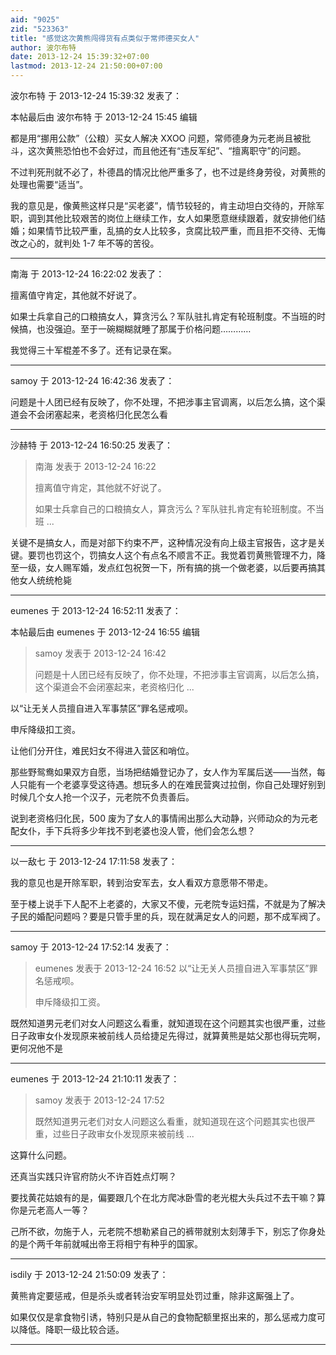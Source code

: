 ```yaml
---
aid: "9025"
zid: "523363"
title: "感觉这次黄熊闯得货有点类似于常师德买女人"
author: 波尔布特
date: 2013-12-24 15:39:32+07:00
lastmod: 2013-12-24 21:50:00+07:00
---
```


波尔布特 于 2013-12-24 15:39:32 发表了：

本帖最后由 波尔布特 于 2013-12-24 15:45 编辑

都是用“挪用公款”（公粮）买女人解决 XXOO 问题，常师德身为元老尚且被批斗，这次黄熊恐怕也不会好过，而且他还有“违反军纪”、“擅离职守”的问题。

不过判死刑就不必了，朴德昌的情况比他严重多了，也不过是终身劳役，对黄熊的处理也需要“适当”。

我的意见是，像黄熊这样只是“买老婆”，情节较轻的，肯主动坦白交待的，开除军职，调到其他比较艰苦的岗位上继续工作，女人如果愿意继续跟着，就安排他们结婚；如果情节比较严重，乱搞的女人比较多，贪腐比较严重，而且拒不交待、无悔改之心的，就判处 1-7 年不等的苦役。

---

南海 于 2013-12-24 16:22:02 发表了：

擅离值守肯定，其他就不好说了。

如果士兵拿自己的口粮搞女人，算贪污么？军队驻扎肯定有轮班制度。不当班的时候搞，也没强迫。至于一碗糊糊就睡了那属于价格问题…………

我觉得三十军棍差不多了。还有记录在案。

---

samoy 于 2013-12-24 16:42:36 发表了：

问题是十人团已经有反映了，你不处理，不把涉事主官调离，以后怎么搞，这个渠道会不会闭塞起来，老资格归化民怎么看

---

沙赫特 于 2013-12-24 16:50:25 发表了：

> 南海 发表于 2013-12-24 16:22
>
> 擅离值守肯定，其他就不好说了。
>
> 如果士兵拿自己的口粮搞女人，算贪污么？军队驻扎肯定有轮班制度。不当班 ...

关键不是搞女人，而是对部下约束不严，这种情况没有向上级主官报告，这才是关键。要罚也罚这个，罚搞女人这个有点名不顺言不正。我觉着罚黄熊管理不力，降至一级，女人赐军婚，发点红包祝贺一下，所有搞的挑一个做老婆，以后要再搞其他女人统统枪毙

---

eumenes 于 2013-12-24 16:52:11 发表了：

本帖最后由 eumenes 于 2013-12-24 16:55 编辑

> samoy 发表于 2013-12-24 16:42
>
> 问题是十人团已经有反映了，你不处理，不把涉事主官调离，以后怎么搞，这个渠道会不会闭塞起来，老资格归化 ...

以“让无关人员擅自进入军事禁区”罪名惩戒呗。

申斥降级扣工资。

让他们分开住，难民妇女不得进入营区和哨位。

那些野鸳鸯如果双方自愿，当场把结婚登记办了，女人作为军属后送——当然，每人只能有一个老婆享受这待遇。想玩多人的在难民营爽过拉倒，你自己处理好别到时候几个女人抢一个汉子，元老院不负责善后。

说到老资格归化民，500 废为了女人的事情闹出那么大动静，兴师动众的为元老配女仆，手下兵将多少年找不到老婆也没人管，他们会怎么想？

---

以一敌七 于 2013-12-24 17:11:58 发表了：

我的意见也是开除军职，转到治安军去，女人看双方意愿带不带走。

至于楼上说手下人配不上老婆的，大家又不傻，元老院专运妇孺，不就是为了解决子民的婚配问题吗？要是只管手里的兵，现在就满足女人的问题，那不成军阀了。

---

samoy 于 2013-12-24 17:52:14 发表了：

> eumenes 发表于 2013-12-24 16:52 以“让无关人员擅自进入军事禁区”罪名惩戒呗。
>
> 申斥降级扣工资。

既然知道男元老们对女人问题这么看重，就知道现在这个问题其实也很严重，过些日子政审女仆发现原来被前线人员给捷足先得过，就算黄熊是姑父那也得玩完啊，更何况他不是

---

eumenes 于 2013-12-24 21:10:11 发表了：

> samoy 发表于 2013-12-24 17:52
>
> 既然知道男元老们对女人问题这么看重，就知道现在这个问题其实也很严重，过些日子政审女仆发现原来被前线 ...

这算什么问题。

还真当实践只许官府防火不许百姓点灯啊？

要找黄花姑娘有的是，偏要跟几个在北方爬冰卧雪的老光棍大头兵过不去干嘛？算你是元老高人一等？

己所不欲，勿施于人，元老院不想勒紧自己的裤带就别太刻薄手下，别忘了你身处的是个两千年前就喊出帝王将相宁有种乎的国家。

---

isdily 于 2013-12-24 21:50:09 发表了：

黄熊肯定要惩戒，但是杀头或者转治安军明显处罚过重，除非这厮强上了。

如果仅仅是拿食物引诱，特别只是从自己的食物配额里抠出来的，那么惩戒力度可以降低。降职一级比较合适。

---
